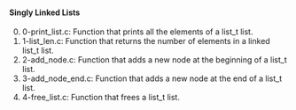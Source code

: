 #### Singly Linked Lists
0. 0-print_list.c: Function that prints all the elements of a list_t list.
1. 1-list_len.c: Function that returns the number of elements in a linked list_t list.
2. 2-add_node.c: Function that adds a new node at the beginning of a list_t list.
3. 3-add_node_end.c: Function that adds a new node at the end of a list_t list.
4. 4-free_list.c: Function that frees a list_t list.
